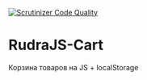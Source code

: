 [![Scrutinizer Code Quality](https://scrutinizer-ci.com/g/Jagepard/RudraJS-Cart/badges/quality-score.png?b=master)](https://scrutinizer-ci.com/g/Jagepard/RudraJS-Cart/?branch=master)

# RudraJS-Cart
Корзина товаров на JS + localStorage
